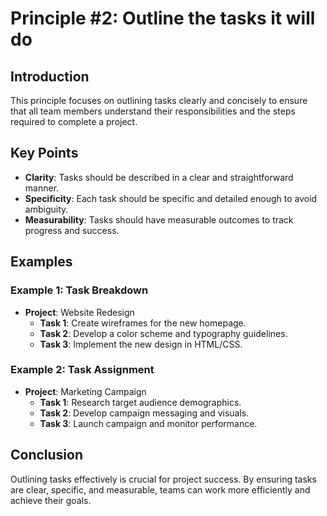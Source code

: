 # Principle #2: Outline the tasks it will do

## Introduction
This principle focuses on outlining tasks clearly and concisely to ensure that all team members understand their responsibilities and the steps required to complete a project.

## Key Points
- **Clarity**: Tasks should be described in a clear and straightforward manner.
- **Specificity**: Each task should be specific and detailed enough to avoid ambiguity.
- **Measurability**: Tasks should have measurable outcomes to track progress and success.

## Examples
### Example 1: Task Breakdown
- **Project**: Website Redesign
  - **Task 1**: Create wireframes for the new homepage.
  - **Task 2**: Develop a color scheme and typography guidelines.
  - **Task 3**: Implement the new design in HTML/CSS.

### Example 2: Task Assignment
- **Project**: Marketing Campaign
  - **Task 1**: Research target audience demographics.
  - **Task 2**: Develop campaign messaging and visuals.
  - **Task 3**: Launch campaign and monitor performance.

## Conclusion
Outlining tasks effectively is crucial for project success. By ensuring tasks are clear, specific, and measurable, teams can work more efficiently and achieve their goals.
